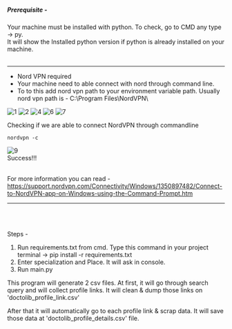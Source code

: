 ##### Prerequisite - <br />
Your machine must be installed with python. To check, go to CMD any type -> py.  <br />
It will show the Installed python version if python is already installed on your machine. 
<br />
<br />
***********************
- Nord VPN required
- Your machine need to able connect with nord through command line.
- To to this add  nord vpn path to your environment variable path. Usually nord vpn path is - C:\Program Files\NordVPN\

![1](https://user-images.githubusercontent.com/31489330/190924798-25ab352d-bd9c-4a00-b25a-792b3ec4a689.png)
![2](https://user-images.githubusercontent.com/31489330/190925057-fe6d9e3a-a18c-4e31-adde-0086c0857d85.png)
![4](https://user-images.githubusercontent.com/31489330/190924811-998694c6-265c-4caa-accf-be50bb90a59a.png)
![6](https://user-images.githubusercontent.com/31489330/190924818-5f8caca6-c423-48b6-b0fc-df0ae7ce33ef.png)
![7](https://user-images.githubusercontent.com/31489330/190924821-d769c080-0185-4a1b-9a31-d38fa7d3410a.png)

Checking if we are  able  to  connect NordVPN through commandline
 <br />
 ```DIGITAL Command Language
nordvpn -c
```

![9](https://user-images.githubusercontent.com/31489330/190924822-1769925d-3f9c-4fa3-b033-df113b07836b.gif)
 <br />
Success!!!
<br />
<br />

For more information you can read - https://support.nordvpn.com/Connectivity/Windows/1350897482/Connect-to-NordVPN-app-on-Windows-using-the-Command-Prompt.htm
********************************************************************************************************************************************************************
 <br />
 <br />

Steps - 
1. Run requirements.txt  from cmd. Type this command in your project terminal -> pip install -r requirements.txt
2.  Enter specialization and Place. It  will ask in console. 
5. Run main.py

This  program will  generate  2  csv files. 
At first, it will go through search query and will collect profile  links.
It will clean & dump those  links on  'doctolib_profile_link.csv'

After that  it will automatically go to each profile link  & scrap data. 
It  will  save those  data  at 'doctolib_profile_details.csv' file.

